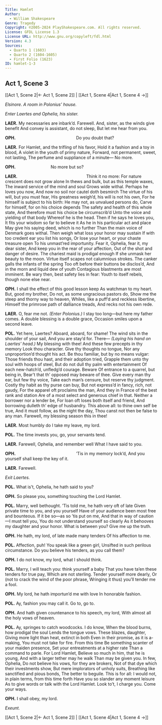 ```yaml
---
Title: Hamlet
Author: 
  - William Shakespeare
Genre: Tragedy
Copyright: ©2005-2024 PlayShakespeare.com. All rights reserved.
License: GFDL License 1.3
License URL: http://www.gnu.org/copyleft/fdl.html
Version: 4.3
Sources:
  - Quarto 1 (1603)
  - Quarto 2 (1604-1605)
  - First Folio (1623)
ID: hamlet-1-3
---
```


## Act 1, Scene 3
[[Act 1, Scene 2|← Act 1, Scene 2]] | [[Act 1, Scene 4|Act 1, Scene 4 →]]

*Elsinore. A room in Polonius’ house.*

*Enter Laertes and Ophelia, his sister.*

**LAER.**
My necessaries are inbark’d. Farewell.
And, sister, as the winds give benefit
And convey is assistant, do not sleep,
But let me hear from you.

**OPH.**
              Do you doubt that?

**LAER.**
For Hamlet, and the trifling of his favor,
Hold it a fashion and a toy in blood,
A violet in the youth of primy nature,
Forward, not permanent, sweet, not lasting,
The perfume and suppliance of a minute⁠—
No more.

**OPH.**
        No more but so?

**LAER.**
                Think it no more:
For nature crescent does not grow alone
In thews and bulk, but as this temple waxes,
The inward service of the mind and soul
Grows wide withal. Perhaps he loves you now,
And now no soil nor cautel doth besmirch
The virtue of his will, but you must fear,
His greatness weigh’d, his will is not his own,
For he himself is subject to his birth:
He may not, as unvalued persons do,
Carve for himself, for on his choice depends
The safety and health of this whole state,
And therefore must his choice be circumscrib’d
Unto the voice and yielding of that body
Whereof he is the head. Then if he says he loves you,
It fits your wisdom so far to believe it
As he in his particular act and place
May give his saying deed, which is no further
Than the main voice of Denmark goes withal.
Then weigh what loss your honor may sustain
If with too credent ear you list his songs,
Or lose your heart, or your chaste treasure open
To his unmast’red importunity.
Fear it, Ophelia, fear it, my dear sister,
And keep you in the rear of your affection,
Out of the shot and danger of desire.
The chariest maid is prodigal enough
If she unmask her beauty to the moon.
Virtue itself scapes not calumnious strokes.
The canker galls the infants of the spring
Too oft before their buttons be disclos’d,
And in the morn and liquid dew of youth
Contagious blastments are most imminent.
Be wary then, best safety lies in fear:
Youth to itself rebels, though none else near.

**OPH.**
I shall the effect of this good lesson keep
As watchman to my heart. But, good my brother,
Do not, as some ungracious pastors do,
Show me the steep and thorny way to heaven,
Whiles, like a puff’d and reckless libertine,
Himself the primrose path of dalliance treads,
And recks not his own rede.

**LAER.**
O, fear me not.
*(Enter Polonius.)*
I stay too long—but here my father comes.
A double blessing is a double grace,
Occasion smiles upon a second leave.

**POL.**
Yet here, Laertes? Aboard, aboard, for shame!
The wind sits in the shoulder of your sail,
And you are stay’d for. There⁠—
*(Laying his hand on Laertes’ head.)*
My blessing with thee!
And these few precepts in thy memory
Look thou character. Give thy thoughts no tongue,
Nor any unproportion’d thought his act.
Be thou familiar, but by no means vulgar:
Those friends thou hast, and their adoption tried,
Grapple them unto thy soul with hoops of steel,
But do not dull thy palm with entertainment
Of each new-hatch’d, unfledg’d courage. Beware
Of entrance to a quarrel, but being in,
Bear’t that th’ opposed may beware of thee.
Give every man thy ear, but few thy voice,
Take each man’s censure, but reserve thy judgment.
Costly thy habit as thy purse can buy,
But not express’d in fancy, rich, not gaudy,
For the apparel oft proclaims the man,
And they in France of the best rank and station
Are of a most select and generous chief in that.
Neither a borrower nor a lender be,
For loan oft loses both itself and friend,
And borrowing dulleth th’ edge of husbandry.
This above all: to thine own self be true,
And it must follow, as the night the day,
Thou canst not then be false to any man.
Farewell, my blessing season this in thee!

**LAER.**
Most humbly do I take my leave, my lord.

**POL.**
The time invests you, go, your servants tend.

**LAER.**
Farewell, Ophelia, and remember well
What I have said to you.

**OPH.**
              ’Tis in my memory lock’d,
And you yourself shall keep the key of it.

**LAER.**
Farewell.

*Exit Laertes.*

**POL.**
What is’t, Ophelia, he hath said to you?

**OPH.**
So please you, something touching the Lord Hamlet.

**POL.**
Marry, well bethought.
’Tis told me, he hath very oft of late
Given private time to you, and you yourself
Have of your audience been most free and bounteous.
If it be so—as so ’tis put on me,
And that in way of caution—I must tell you,
You do not understand yourself so clearly
As it behooves my daughter and your honor.
What is between you? Give me up the truth.

**OPH.**
He hath, my lord, of late made many tenders
Of his affection to me.

**POL.**
Affection, puh! You speak like a green girl,
Unsifted in such perilous circumstance.
Do you believe his tenders, as you call them?

**OPH.**
I do not know, my lord, what I should think.

**POL.**
Marry, I will teach you: think yourself a baby
That you have ta’en these tenders for true pay,
Which are not sterling. Tender yourself more dearly,
Or (not to crack the wind of the poor phrase,
Wringing it thus) you’ll tender me a fool.

**OPH.**
My lord, he hath importun’d me with love
In honorable fashion.

**POL.**
Ay, fashion you may call it. Go to, go to.

**OPH.**
And hath given countenance to his speech, my lord,
With almost all the holy vows of heaven.

**POL.**
Ay, springes to catch woodcocks. I do know,
When the blood burns, how prodigal the soul
Lends the tongue vows. These blazes, daughter,
Giving more light than heat, extinct in both
Even in their promise, as it is a-making,
You must not take for fire. From this time
Be something scanter of your maiden presence,
Set your entreatments at a higher rate
Than a command to parle. For Lord Hamlet,
Believe so much in him, that he is young,
And with a larger tether may he walk
Than may be given you. In few, Ophelia,
Do not believe his vows, for they are brokers,
Not of that dye which their investments show,
But mere implorators of unholy suits,
Breathing like sanctified and pious bonds,
The better to beguile. This is for all:
I would not, in plain terms, from this time forth
Have you so slander any moment leisure
As to give words or talk with the Lord Hamlet.
Look to’t, I charge you. Come your ways.

**OPH.**
I shall obey, my lord.

*Exeunt.*

[[Act 1, Scene 2|← Act 1, Scene 2]] | [[Act 1, Scene 4|Act 1, Scene 4 →]]